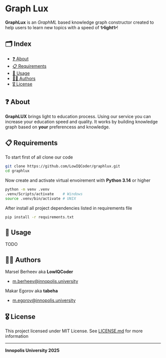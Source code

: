 # Graph Lux

**GraphLux** is an _GraphML_ based knowledge graph constructor created to help users to learn new topics with a speed of **✨light✨**!

## 🗂️ Index

* [❓ About](#-about)
* [📋 Requirements](#-requirements)
* [🧪 Usage](#-usage)
* [🧑‍🦽 Authors](#-authors)
* [🎖️ License](#️-license)

## ❓ About

**GraphLUX** brings light to education process. Using our service you can increase your education speed and quality. It works by building knowledge graph based on **your** preferencess and knowledge.

## 📋 Requirements

To start first of all clone our code
```bash
git clone https://github.com/LowIQCoder/graphlux.git
cd graphlux
```

Now create and activate virtual envoirement with **Python 3.14** or higher
```bash
python -m venv .venv
.venv/Scripts/activate    # Windows
source .venv/bin/activate # UNIX
```

After install all project dependencies listed in requirements file
```bash
pip install -r requirements.txt
```

## 🧪 Usage
TODO

## 🧑‍🦽 Authors

Marsel Berheev aka **LowIQCoder**
* m.berheev@innopolis.university

Makar Egorov aka **tabeha**
* m.egorov@innopolis.university

## 🎖️ License

This project licensed under MIT License. See [LICENSE.md](./LICENSE.md) for more information

---

**Innopolis University 2025**
